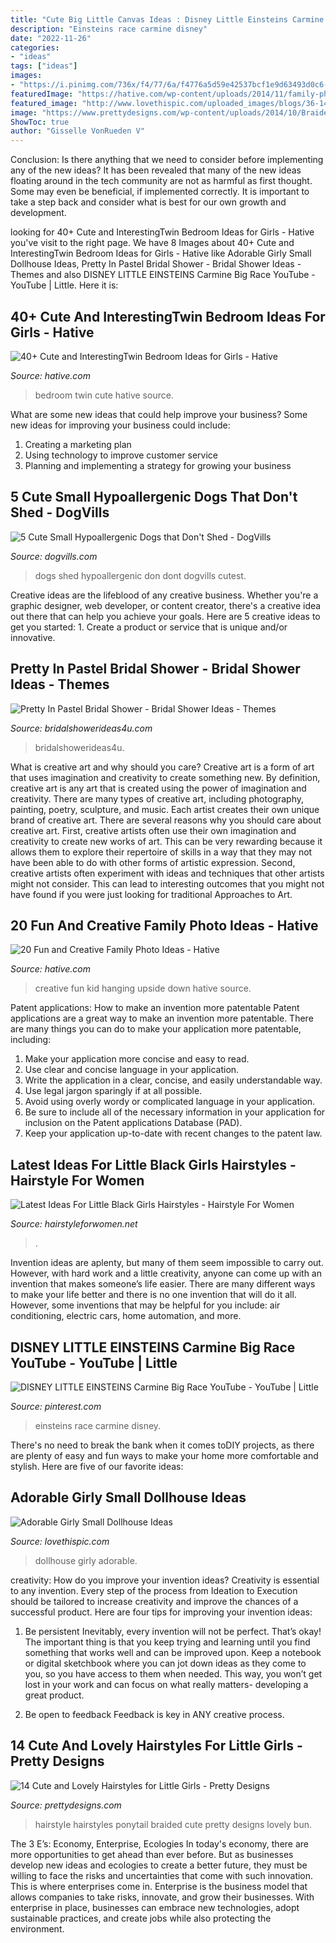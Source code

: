 ```yaml
---
title: "Cute Big Little Canvas Ideas : Disney Little Einsteins Carmine Big Race Youtube"
description: "Einsteins race carmine disney"
date: "2022-11-26"
categories:
- "ideas"
tags: ["ideas"]
images:
- "https://i.pinimg.com/736x/f4/77/6a/f4776a5d59e42537bcf1e9d63493d0c6--little-einsteins-youtube-youtube.jpg"
featuredImage: "https://hative.com/wp-content/uploads/2014/11/family-photo-ideas/8-fun-creative-family-photo-ideas.jpg"
featured_image: "http://www.lovethispic.com/uploaded_images/blogs/36-1415575122-6-1.jpg"
image: "https://www.prettydesigns.com/wp-content/uploads/2014/10/Braided-Ponytail-Hairstyle-for-Little-Girls.jpg"
ShowToc: true
author: "Gisselle VonRueden V"
---
```



Conclusion: Is there anything that we need to consider before implementing any of the new ideas?
It has been revealed that many of the new ideas floating around in the tech community are not as harmful as first thought. Some may even be beneficial, if implemented correctly. It is important to take a step back and consider what is best for our own growth and development.

	

		
looking for 40+ Cute and InterestingTwin Bedroom Ideas for Girls - Hative you've visit to the right page. We have 8 Images about 40+ Cute and InterestingTwin Bedroom Ideas for Girls - Hative like Adorable Girly Small Dollhouse Ideas, Pretty In Pastel Bridal Shower - Bridal Shower Ideas - Themes and also DISNEY LITTLE EINSTEINS Carmine Big Race YouTube - YouTube | Little. Here it is:
		
    
## 40+ Cute And InterestingTwin Bedroom Ideas For Girls - Hative

<img loading=lazy src="https://hative.com/wp-content/uploads/2015/06/twin-bedroom-ideas-for-girls/29-twin-bedroom-ideas-for-girls.jpg" onerror="this.onerror=null;this.src='https://tse4.mm.bing.net/th?id=OIP.fMJaCoIUVplrvmm0N2jfTwHaE0&amp;pid=15.1';" alt="40+ Cute and InterestingTwin Bedroom Ideas for Girls - Hative">

_Source: hative.com_

>bedroom twin cute hative source. 

	

What are some new ideas that could help improve your business?
Some new ideas for improving your business could include: 
1. Creating a marketing plan 
2. Using technology to improve customer service 
3. Planning and implementing a strategy for growing your business 

    
## 5 Cute Small Hypoallergenic Dogs That Don&#039;t Shed - DogVills

<img loading=lazy src="https://www.dogvills.com/wp-content/uploads/2015/04/Cutest-hypoallergenic-dogs-dont-shed-683x1024.jpg" onerror="this.onerror=null;this.src='https://tse4.mm.bing.net/th?id=OIP.RR0kV22RpDOXa1GlZGTGMAHaLG&amp;pid=15.1';" alt="5 Cute Small Hypoallergenic Dogs that Don&#039;t Shed - DogVills">

_Source: dogvills.com_

>dogs shed hypoallergenic don dont dogvills cutest. 

	

Creative ideas are the lifeblood of any creative business. Whether you're a graphic designer, web developer, or content creator, there's a creative idea out there that can help you achieve your goals. Here are 5 creative ideas to get you started: 1. Create a product or service that is unique and/or innovative.

    
## Pretty In Pastel Bridal Shower - Bridal Shower Ideas - Themes

<img loading=lazy src="https://www.bridalshowerideas4u.com/wp-content/uploads/2016/11/Pretty-In-Pastel-Bridal-Shower-Cupcakes.jpeg" onerror="this.onerror=null;this.src='https://tse1.mm.bing.net/th?id=OIP.QiVghHcUKI9eU4kKPU0NCAHaJ4&amp;pid=15.1';" alt="Pretty In Pastel Bridal Shower - Bridal Shower Ideas - Themes">

_Source: bridalshowerideas4u.com_

>bridalshowerideas4u. 

	

What is creative art and why should you care?
Creative art is a form of art that uses imagination and creativity to create something new. By definition, creative art is any art that is created using the power of imagination and creativity. There are many types of creative art, including photography, painting, poetry, sculpture, and music. Each artist creates their own unique brand of creative art.
There are several reasons why you should care about creative art. First, creative artists often use their own imagination and creativity to create new works of art. This can be very rewarding because it allows them to explore their repertoire of skills in a way that they may not have been able to do with other forms of artistic expression. Second, creative artists often experiment with ideas and techniques that other artists might not consider. This can lead to interesting outcomes that you might not have found if you were just looking for traditional Approaches to Art.

    
## 20 Fun And Creative Family Photo Ideas - Hative

<img loading=lazy src="https://hative.com/wp-content/uploads/2014/11/family-photo-ideas/8-fun-creative-family-photo-ideas.jpg" onerror="this.onerror=null;this.src='https://tse1.mm.bing.net/th?id=OIP.PtV-egQPL1jxRXLvlMMx7wHaHa&amp;pid=15.1';" alt="20 Fun and Creative Family Photo Ideas - Hative">

_Source: hative.com_

>creative fun kid hanging upside down hative source. 

	

Patent applications: How to make an invention more patentable
Patent applications are a great way to make an invention more patentable. There are many things you can do to make your application more patentable, including: 
1. Make your application more concise and easy to read.
2. Use clear and concise language in your application. 
3. Write the application in a clear, concise, and easily understandable way. 
4. Use legal jargon sparingly if at all possible. 
5. Avoid using overly wordy or complicated language in your application. 
6. Be sure to include all of the necessary information in your application for inclusion on the Patent applications Database (PAD). 
7. Keep your application up-to-date with recent changes to the patent law.

    
## Latest Ideas For Little Black Girls Hairstyles - Hairstyle For Women

<img loading=lazy src="https://hairstyleforwomen.net/wp-content/uploads/2021/05/Little-black-girls-hairstyles-Short-pony.jpg" onerror="this.onerror=null;this.src='https://tse3.mm.bing.net/th?id=OIP.QDZ8MP-pPpzOC_VMYB0zawHaJ3&amp;pid=15.1';" alt="Latest Ideas For Little Black Girls Hairstyles - Hairstyle For Women">

_Source: hairstyleforwomen.net_

>. 

	

Invention ideas are aplenty, but many of them seem impossible to carry out. However, with hard work and a little creativity, anyone can come up with an invention that makes someone’s life easier. There are many different ways to make your life better and there is no one invention that will do it all. However, some inventions that may be helpful for you include: air conditioning, electric cars, home automation, and more.

    
## DISNEY LITTLE EINSTEINS Carmine Big Race YouTube - YouTube | Little

<img loading=lazy src="https://i.pinimg.com/736x/f4/77/6a/f4776a5d59e42537bcf1e9d63493d0c6--little-einsteins-youtube-youtube.jpg" onerror="this.onerror=null;this.src='https://tse3.mm.bing.net/th?id=OIP.AA2LYo9Wtun4B9Qz8XTRBgHaFj&amp;pid=15.1';" alt="DISNEY LITTLE EINSTEINS Carmine Big Race YouTube - YouTube | Little">

_Source: pinterest.com_

>einsteins race carmine disney. 

	

There's no need to break the bank when it comes toDIY projects, as there are plenty of easy and fun ways to make your home more comfortable and stylish. Here are five of our favorite ideas: 

    
## Adorable Girly Small Dollhouse Ideas

<img loading=lazy src="http://www.lovethispic.com/uploaded_images/blogs/36-1415575122-6-1.jpg" onerror="this.onerror=null;this.src='https://tse1.mm.bing.net/th?id=OIP.HCTUeFtFeXZYw4RQL2h9XwHaNK&amp;pid=15.1';" alt="Adorable Girly Small Dollhouse Ideas">

_Source: lovethispic.com_

>dollhouse girly adorable. 

	

creativity: How do you improve your invention ideas?
Creativity is essential to any invention. Every step of the process from Ideation to Execution should be tailored to increase creativity and improve the chances of a successful product. Here are four tips for improving your invention ideas:
1. Be persistent
Inevitably, every invention will not be perfect. That’s okay! The important thing is that you keep trying and learning until you find something that works well and can be improved upon. Keep a notebook or digital sketchbook where you can jot down ideas as they come to you, so you have access to them when needed. This way, you won’t get lost in your work and can focus on what really matters- developing a great product.

2. Be open to feedback
Feedback is key in ANY creative process.

    
## 14 Cute And Lovely Hairstyles For Little Girls - Pretty Designs

<img loading=lazy src="https://www.prettydesigns.com/wp-content/uploads/2014/10/Braided-Ponytail-Hairstyle-for-Little-Girls.jpg" onerror="this.onerror=null;this.src='https://tse1.mm.bing.net/th?id=OIP.QPy6Lm22wTn1zPcSCkmG1QAAAA&amp;pid=15.1';" alt="14 Cute and Lovely Hairstyles for Little Girls - Pretty Designs">

_Source: prettydesigns.com_

>hairstyle hairstyles ponytail braided cute pretty designs lovely bun. 

	

The 3 E’s: Economy, Enterprise, Ecologies
In today's economy, there are more opportunities to get ahead than ever before. But as businesses develop new ideas and ecologies to create a better future, they must be willing to face the risks and uncertainties that come with such innovation. This is where enterprises come in. Enterprise is the business model that allows companies to take risks, innovate, and grow their businesses. With enterprise in place, businesses can embrace new technologies, adopt sustainable practices, and create jobs while also protecting the environment.

